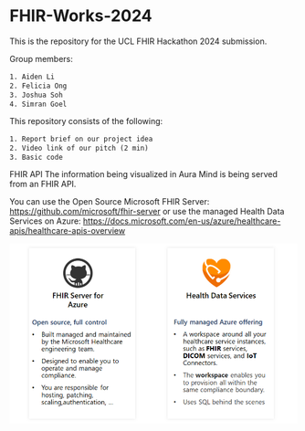 # FHIR-Works-2024
This is the repository for the UCL FHIR Hackathon 2024 submission. 

Group members:

    1. Aiden Li
    2. Felicia Ong
    3. Joshua Soh
    4. Simran Goel

This repository consists of the following:

    1. Report brief on our project idea
    2. Video link of our pitch (2 min)
    3. Basic code 


FHIR API
The information being visualized in Aura Mind is being served from an FHIR API.

You can use the Open Source Microsoft FHIR Server: https://github.com/microsoft/fhir-server or use the managed Health Data Services on Azure: https://docs.microsoft.com/en-us/azure/healthcare-apis/healthcare-apis-overview

![FHIRServices Image](FHIRServices.png)



